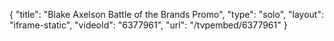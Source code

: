 {
    "title": "Blake Axelson Battle of the Brands Promo",
    "type": "solo",
    "layout": "iframe-static",
    "videoId": "6377961",
    "url": "\/tvpembed\/6377961"
}